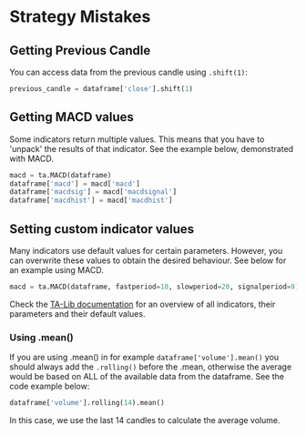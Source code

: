 # Strategy Mistakes

## Getting Previous Candle
You can access data from the previous candle using ``.shift(1)``:
````python
previous_candle = dataframe['close'].shift(1)
````

## Getting MACD values
Some indicators return multiple values. This means that you have to 'unpack' the results of that indicator. See the example
below, demonstrated with MACD.
````python
macd = ta.MACD(dataframe)
dataframe['macd'] = macd['macd']
dataframe['macdsig'] = macd['macdsignal']
dataframe['macdhist'] = macd['macdhist']
````

## Setting custom indicator values
Many indicators use default values for certain parameters. However, you can overwrite these values to obtain the desired
behaviour. See below for an example using MACD.
````python
macd = ta.MACD(dataframe, fastperiod=10, slowperiod=20, signalperiod=9)
````
Check the [TA-Lib documentation](https://mrjbq7.github.io/ta-lib/func_groups/momentum_indicators.html) for an overview of 
all indicators, their parameters and their default values.

### Using .mean()
If you are using .mean() in for example ``dataframe['volume'].mean()`` you should always add the ``.rolling()`` before the .mean, otherwise the average would be based on ALL of the available data from the dataframe. See the code example below:
```python
dataframe['volume'].rolling(14).mean()
```
In this case, we use the last 14 candles to calculate the average volume. 